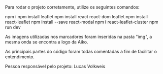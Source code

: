 Para rodar o projeto corretamente, utilize os seguintes comandos:

npm i
npm install leaflet
npm install react react-dom leaflet
npm install react-leaflet
npm install --save react-modal
npm i react-leaflet-cluster
npm run dev

As imagens utilizadas nos marcadores foram inseridas na pasta "img", a mesma onda se encontra a logo da Aiko.

As principais partes do código foram todas comentadas a fim de facilitar o entendimento.

Pessoa responsável pelo projeto: Lucas Volkweis
